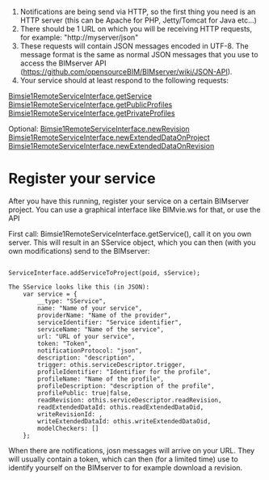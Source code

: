 1. Notifications are being send via HTTP, so the first thing you need is an HTTP server (this can be Apache for PHP, Jetty/Tomcat for Java etc...)
2. There should be 1 URL on which you will be receiving HTTP requests, for example: "http://myserver/json"
3. These requests will contain JSON messages encoded in UTF-8. The message format is the same as normal JSON messages that you use to access the BIMserver API (https://github.com/opensourceBIM/BIMserver/wiki/JSON-API).
4. Your service should at least respond to the following requests:

[Bimsie1RemoteServiceInterface.getService](https://github.com/opensourceBIM/BIMserver/blob/1.3/Shared/src/org/bimserver/shared/interfaces/bimsie1/Bimsie1RemoteServiceInterface.java#L83)
[Bimsie1RemoteServiceInterface.getPublicProfiles](https://github.com/opensourceBIM/BIMserver/blob/1.3/Shared/src/org/bimserver/shared/interfaces/bimsie1/Bimsie1RemoteServiceInterface.java#L74)
[Bimsie1RemoteServiceInterface.getPrivateProfiles](https://github.com/opensourceBIM/BIMserver/blob/1.3/Shared/src/org/bimserver/shared/interfaces/bimsie1/Bimsie1RemoteServiceInterface.java#L78)

Optional:
[Bimsie1RemoteServiceInterface.newRevision](https://github.com/opensourceBIM/BIMserver/blob/1.3/Shared/src/org/bimserver/shared/interfaces/bimsie1/Bimsie1RemoteServiceInterface.java#L41)
[Bimsie1RemoteServiceInterface.newExtendedDataOnProject](https://github.com/opensourceBIM/BIMserver/blob/1.3/Shared/src/org/bimserver/shared/interfaces/bimsie1/Bimsie1RemoteServiceInterface.java#L52)
[Bimsie1RemoteServiceInterface.newExtendedDataOnRevision](https://github.com/opensourceBIM/BIMserver/blob/1.3/Shared/src/org/bimserver/shared/interfaces/bimsie1/Bimsie1RemoteServiceInterface.java#L63)

# Register your service

After you have this running, register your service on a certain BIMserver project. You can use a graphical interface like BIMvie.ws for that, or use the API

First call: Bimsie1RemoteServiceInterface.getService(), call it on you own server. This will result in an SService object, which you can then (with you own modifications) send to the BIMserver:
```

ServiceInterface.addServiceToProject(poid, sService);

The SService looks like this (in JSON):
	var service = {
		__type: "SService",
		name: "Name of your service",
		providerName: "Name of the provider",
		serviceIdentifier: "Service identifier",
		serviceName: "Name of the service",
		url: "URL of your service",
		token: "Token",
		notificationProtocol: "json",
		description: "description",
		trigger: othis.serviceDescriptor.trigger,
		profileIdentifier: "Identifier for the profile",
		profileName: "Name of the profile",
		profileDescription: "description of the profile",
		profilePublic: true|false,
		readRevision: othis.serviceDescriptor.readRevision,
		readExtendedDataId: othis.readExtendedDataOid,
		writeRevisionId: ,
		writeExtendedDataId: othis.writeExtendedDataOid,
		modelCheckers: []
	};
```

When there are notifications, josn messages will arrive on your URL. They will usually contain a token, which can then (for a limited time) use to identify yourself on the BIMserver to for example download a revision.
